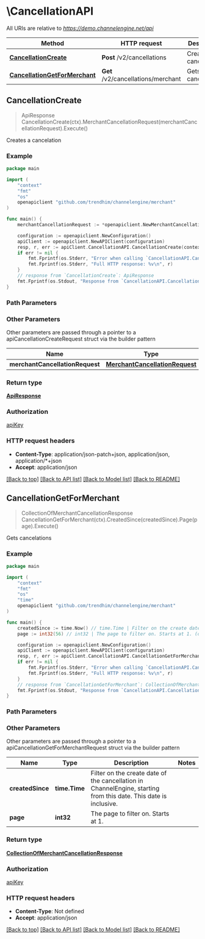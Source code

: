 # \CancellationAPI

All URIs are relative to *https://demo.channelengine.net/api*

Method | HTTP request | Description
------------- | ------------- | -------------
[**CancellationCreate**](CancellationAPI.md#CancellationCreate) | **Post** /v2/cancellations | Creates a cancelation
[**CancellationGetForMerchant**](CancellationAPI.md#CancellationGetForMerchant) | **Get** /v2/cancellations/merchant | Gets cancelations



## CancellationCreate

> ApiResponse CancellationCreate(ctx).MerchantCancellationRequest(merchantCancellationRequest).Execute()

Creates a cancelation



### Example

```go
package main

import (
	"context"
	"fmt"
	"os"
	openapiclient "github.com/trendhim/channelengine/merchant"
)

func main() {
	merchantCancellationRequest := *openapiclient.NewMerchantCancellationRequest("MerchantCancellationNo_example", "MerchantOrderNo_example", []openapiclient.MerchantCancellationLineRequest{*openapiclient.NewMerchantCancellationLineRequest("MerchantProductNo_example", int32(123))}) // MerchantCancellationRequest |  (optional)

	configuration := openapiclient.NewConfiguration()
	apiClient := openapiclient.NewAPIClient(configuration)
	resp, r, err := apiClient.CancellationAPI.CancellationCreate(context.Background()).MerchantCancellationRequest(merchantCancellationRequest).Execute()
	if err != nil {
		fmt.Fprintf(os.Stderr, "Error when calling `CancellationAPI.CancellationCreate``: %v\n", err)
		fmt.Fprintf(os.Stderr, "Full HTTP response: %v\n", r)
	}
	// response from `CancellationCreate`: ApiResponse
	fmt.Fprintf(os.Stdout, "Response from `CancellationAPI.CancellationCreate`: %v\n", resp)
}
```

### Path Parameters



### Other Parameters

Other parameters are passed through a pointer to a apiCancellationCreateRequest struct via the builder pattern


Name | Type | Description  | Notes
------------- | ------------- | ------------- | -------------
 **merchantCancellationRequest** | [**MerchantCancellationRequest**](MerchantCancellationRequest.md) |  | 

### Return type

[**ApiResponse**](ApiResponse.md)

### Authorization

[apiKey](../README.md#apiKey)

### HTTP request headers

- **Content-Type**: application/json-patch+json, application/json, application/*+json
- **Accept**: application/json

[[Back to top]](#) [[Back to API list]](../README.md#documentation-for-api-endpoints)
[[Back to Model list]](../README.md#documentation-for-models)
[[Back to README]](../README.md)


## CancellationGetForMerchant

> CollectionOfMerchantCancellationResponse CancellationGetForMerchant(ctx).CreatedSince(createdSince).Page(page).Execute()

Gets cancelations



### Example

```go
package main

import (
	"context"
	"fmt"
	"os"
    "time"
	openapiclient "github.com/trendhim/channelengine/merchant"
)

func main() {
	createdSince := time.Now() // time.Time | Filter on the create date of the cancellation in ChannelEngine, starting from this date. This date is inclusive. (optional)
	page := int32(56) // int32 | The page to filter on. Starts at 1. (optional)

	configuration := openapiclient.NewConfiguration()
	apiClient := openapiclient.NewAPIClient(configuration)
	resp, r, err := apiClient.CancellationAPI.CancellationGetForMerchant(context.Background()).CreatedSince(createdSince).Page(page).Execute()
	if err != nil {
		fmt.Fprintf(os.Stderr, "Error when calling `CancellationAPI.CancellationGetForMerchant``: %v\n", err)
		fmt.Fprintf(os.Stderr, "Full HTTP response: %v\n", r)
	}
	// response from `CancellationGetForMerchant`: CollectionOfMerchantCancellationResponse
	fmt.Fprintf(os.Stdout, "Response from `CancellationAPI.CancellationGetForMerchant`: %v\n", resp)
}
```

### Path Parameters



### Other Parameters

Other parameters are passed through a pointer to a apiCancellationGetForMerchantRequest struct via the builder pattern


Name | Type | Description  | Notes
------------- | ------------- | ------------- | -------------
 **createdSince** | **time.Time** | Filter on the create date of the cancellation in ChannelEngine, starting from this date. This date is inclusive. | 
 **page** | **int32** | The page to filter on. Starts at 1. | 

### Return type

[**CollectionOfMerchantCancellationResponse**](CollectionOfMerchantCancellationResponse.md)

### Authorization

[apiKey](../README.md#apiKey)

### HTTP request headers

- **Content-Type**: Not defined
- **Accept**: application/json

[[Back to top]](#) [[Back to API list]](../README.md#documentation-for-api-endpoints)
[[Back to Model list]](../README.md#documentation-for-models)
[[Back to README]](../README.md)

